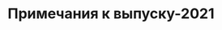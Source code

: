 ﻿---
title: Примечания к выпуску-2021
type: docs
weight: 9
url: /ru/net/release-notes-2021/
description: Примечания к выпуску Aspose.3D выпущены в 2021 году.
---
